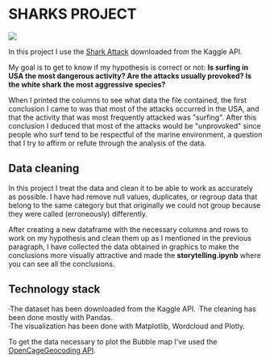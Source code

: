 # SHARKS PROJECT 
![](https://dl16txa2az7pk.cloudfront.net/cms/fileadmin/_processed_/9/8/csm_hai-2507375_960_720_529ee2de69.jpg)

In this project I use the [Shark Attack](https://www.kaggle.com/teajay/global-shark-attacks) downloaded from the Kaggle API.

My goal is to get to know if my hypothesis is correct or not: 
**Is surfing in USA the most dangerous activity? Are the attacks usually provoked? Is the white shark the most aggressive species?**


When I printed the columns to see what data the file contained, the first conclusion I came to was that most of the attacks occurred in the USA, and that the activity that was most frequently attacked was "surfing". After this conclusion I deduced that most of the attacks would be "unprovoked" since people who surf tend to be respectful of the marine environment, a question that I try to affirm or refute through the analysis of the data.

## Data cleaning

In this project I treat the data and clean it to be able to work as accurately as possible. I have had remove null values, duplicates, or regroup data that belong to the same category but that originally we could not group because they were called (erroneously) differently.

After creating a new dataframe with the necessary columns and rows to work on my hypothesis and clean them up as I mentioned in the previous paragraph, I have collected the data obtained in graphics to make the conclusions more visually attractive and made the **storytelling.ipynb** where you can see all the conclusions.

## Technology stack

·The dataset has been downloaded from the Kaggle API.
·The cleaning has been done mostly with Pandas.\
·The visualization has been done with Matplotlib, Wordcloud and Plotly.

To get the data necessary to plot the Bubble map I've used the [OpenCageGeocoding API](https://opencagedata.com/api).
